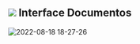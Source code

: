 
## <img src='https://user-images.githubusercontent.com/78568759/185500160-f1a004f4-15bc-4ef7-849a-3fa96c90010e.png'> Interface Documentos
![2022-08-18 18-27-26](https://user-images.githubusercontent.com/78568759/185499327-69e14779-62de-4e40-a8a0-d77e98dbba21.gif)


